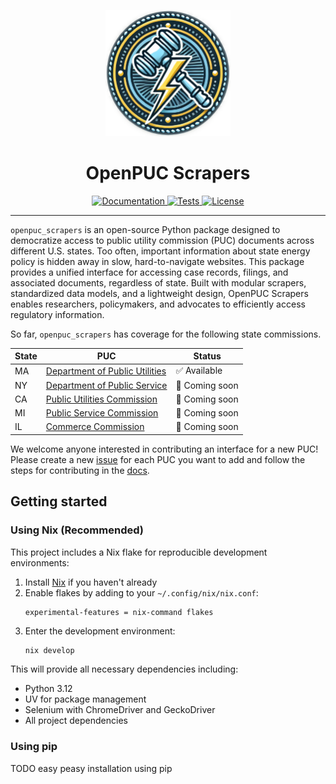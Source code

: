 <p align="center">
  <img src="docs/source/_static/logo.png" alt="Project Logo" width="200">
</p>
<h1 align="center">OpenPUC Scrapers</h1>
<p align="center">
  <a href="https://open-pucs.github.io/scrapers/">
    <img src="https://img.shields.io/badge/docs-latest-blue.svg" alt="Documentation">
  </a>
  <a href="https://github.com/Open-PUCs/scrapers/actions/workflows/nox.yml">
    <img src="https://github.com/Open-PUCs/scrapers/actions/workflows/nox.yml/badge.svg?branch=main" alt="Tests">
  </a>
  <!-- <a href="https://codecov.io/gh/your-repo">
    <img src="https://codecov.io/gh/your-repo/branch/main/graph/badge.svg" alt="Code Coverage">
  </a>
  <a href="https://pypi.org/project/openpuc-scrapers/">
    <img src="https://img.shields.io/pypi/v/openpuc-scrapers.svg" alt="PyPI Version">
  </a> -->
  <a href="https://opensource.org/licenses/MIT">
    <img src="https://img.shields.io/badge/license-MIT-green.svg" alt="License">
  </a>
</p>

<hr/>

`openpuc_scrapers` is an open-source Python package designed to democratize access to public utility commission (PUC) documents across different U.S. states. Too often, important information about state energy policy is hidden away in slow, hard-to-navigate websites. This package provides a unified interface for accessing case records, filings, and associated documents, regardless of state. Built with modular scrapers, standardized data models, and a lightweight design, OpenPUC Scrapers enables researchers, policymakers, and advocates to efficiently access regulatory information. 

So far, `openpuc_scrapers` has coverage for the following state commissions.

<div align="center">

| State | PUC                                  | Status |
|-------|--------------------------------------|--------|
| MA    | [Department of Public Utilities](https://eeaonline.eea.state.ma.us/DPU/Fileroom) | ✅ Available    |
| NY    | [Department of Public Service](https://documents.dps.ny.gov/public/common/search.html) | 🚧 Coming soon    |
| CA    | [Public Utilities Commission](https://apps.cpuc.ca.gov/apex/f?p=401:1:0) | 🚧 Coming soon    |
| MI    | [Public Service Commission](https://mi-psc.my.site.com/s/) | 🚧 Coming soon    |
| IL    | [Commerce Commission](https://www.icc.illinois.gov/) | 🚧 Coming soon    |

</div>

We welcome anyone interested in contributing an interface for a new PUC! Please create a new [issue](https://github.com/Open-PUCs/scrapers/issues) for each PUC you want to add and follow the steps for contributing in the [docs](https://open-pucs.github.io/scrapers/contributing.html).

## Getting started

### Using Nix (Recommended)

This project includes a Nix flake for reproducible development environments:

1. Install [Nix](https://nixos.org/download.html) if you haven't already
2. Enable flakes by adding to your `~/.config/nix/nix.conf`:
   ```
   experimental-features = nix-command flakes
   ```
3. Enter the development environment:
   ```bash
   nix develop
   ```
   
This will provide all necessary dependencies including:
- Python 3.12
- UV for package management
- Selenium with ChromeDriver and GeckoDriver
- All project dependencies

### Using pip

TODO easy peasy installation using pip
